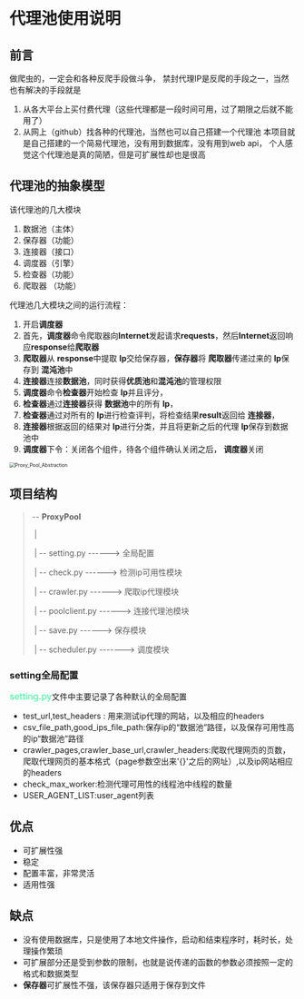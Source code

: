 # 代理池使用说明

## 前言
做爬虫的，一定会和各种反爬手段做斗争，
禁封代理IP是反爬的手段之一，当然也有解决的手段就是
1. 从各大平台上买付费代理（这些代理都是一段时间可用，过了期限之后就不能用了）
2. 从网上（github）找各种的代理池，当然也可以自己搭建一个代理池
本项目就是自己搭建的一个简易代理池，没有用到数据库，没有用到web api，
个人感觉这个代理池是真的简陋，但是可扩展性却也是很高

## 代理池的抽象模型

该代理池的几大模块

1. 数据池（主体）
2. 保存器（功能）
3. 连接器（接口）
4. 调度器（引擎）
5. 检查器（功能）
6. 爬取器 （功能）

代理池几大模块之间的运行流程：



1. 开启**调度器**
2. 首先，**调度器**命令爬取器向**Internet**发起请求**requests**，然后**Internet**返回响应**response**给**爬取器**
3. **爬取器**从 **response**中提取 **Ip**交给保存器，**保存器**将 **爬取器**传递过来的 **Ip**保存到 **混沌池**中
4. **连接器**连接**数据池**，同时获得**优质池**和**混沌池**的管理权限
5. **调度器**命令**检查器**开始检查 **Ip**并且评分，
6. **检查器**通过**连接器**获得 **数据池**中的所有 **Ip**，
7. **检查器**通过对所有的 **Ip**进行检查评判，将检查结果**result**返回给 **连接器**，
8. **连接器**根据返回的结果对 **Ip**进行分类，并且将更新之后的代理 **Ip**保存到数据池中
9. **调度器**下令：关闭各个组件，待各个组件确认关闭之后， **调度器**关闭

<img src="C:\Users\ASUS\Desktop\ProxyPool\Proxy_Pool_Abstraction.png" alt="Proxy_Pool_Abstraction" style="zoom:60%;" />

## 项目结构

> -- **ProxyPool**
>
> ​	|	
>
> ​	|	-- setting.py  	------> 全局配置
>
> ​	|	-- check.py    	------> 检测ip可用性模块
>
> ​	|	-- crawler.py  	------> 爬取ip代理模块
>
> ​	|	-- poolclient.py  ------> 连接代理池模块
>
> ​	|	-- save.py 	     ------> 保存模块
>
> ​	|	-- scheduler.py  -------> 调度模块

### setting全局配置

<font size=3 color=#33ff99>setting.py</font>文件中主要记录了各种默认的全局配置

- test_url,test_headers : 用来测试ip代理的网站，以及相应的headers
- csv_file_path,good_ips_file_path:保存ip的“数据池”路径，以及保存可用性高的ip“数据池”路径
- crawler_pages,crawler_base_url,crawler_headers:爬取代理网页的页数，爬取代理网页的基本格式（page参数空出来'{}'之后的网址）,以及ip网站相应的headers
- check_max_worker:检测代理可用性的线程池中线程的数量
- USER_AGENT_LIST:user_agent列表

## 优点

- 可扩展性强
- 稳定
- 配置丰富，非常灵活
- 适用性强

## 缺点

- 没有使用数据库，只是使用了本地文件操作，启动和结束程序时，耗时长，处理操作繁琐
- 可扩展部分还是受到参数的限制，也就是说传递的函数的参数必须按照一定的格式和数据类型
- **保存器**可扩展性不强，该保存器只适用于保存到文件
  